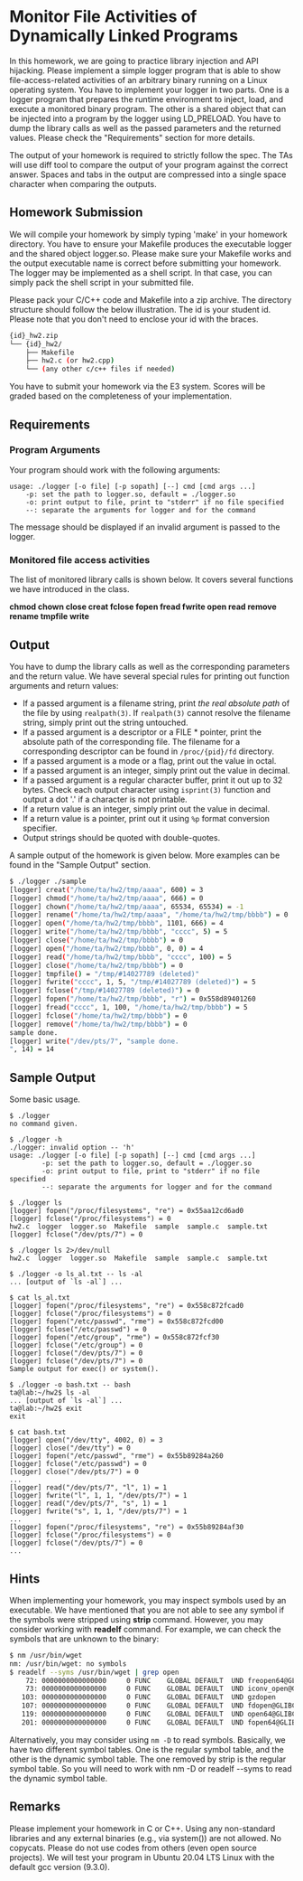 # Monitor File Activities of Dynamically Linked Programs
In this homework, we are going to practice library injection and API hijacking. Please implement a simple logger program that is able to show file-access-related activities of an arbitrary binary running on a Linux operating system. You have to implement your logger in two parts. One is a logger program that prepares the runtime environment to inject, load, and execute a monitored binary program. The other is a shared object that can be injected into a program by the logger using LD_PRELOAD. You have to dump the library calls as well as the passed parameters and the returned values. Please check the "Requirements" section for more details.

The output of your homework is required to strictly follow the spec. The TAs will use diff tool to compare the output of your program against the correct answer. Spaces and tabs in the output are compressed into a single space character when comparing the outputs.

## Homework Submission
We will compile your homework by simply typing 'make' in your homework directory. You have to ensure your Makefile produces the executable logger and the shared object logger.so. Please make sure your Makefile works and the output executable name is correct before submitting your homework. The logger may be implemented as a shell script. In that case, you can simply pack the shell script in your submitted file.

Please pack your C/C++ code and Makefile into a zip archive. The directory structure should follow the below illustration. The id is your student id. Please note that you don't need to enclose your id with the braces.

```sh
{id}_hw2.zip
└── {id}_hw2/
	├── Makefile
	├── hw2.c (or hw2.cpp)
	└── (any other c/c++ files if needed)
```
You have to submit your homework via the E3 system. Scores will be graded based on the completeness of your implementation.

## Requirements
### Program Arguments
Your program should work with the following arguments:
```
usage: ./logger [-o file] [-p sopath] [--] cmd [cmd args ...]
    -p: set the path to logger.so, default = ./logger.so
    -o: print output to file, print to "stderr" if no file specified
    --: separate the arguments for logger and for the command
```

The message should be displayed if an invalid argument is passed to the logger.

### Monitored file access activities
The list of monitored library calls is shown below. It covers several functions we have introduced in the class.


**chmod chown close creat fclose fopen fread fwrite open read remove rename tmpfile write**

## Output
You have to dump the library calls as well as the corresponding parameters and the return value. We have several special rules for printing out function arguments and return values:

- If a passed argument is a filename string, print *the real absolute path* of the file by using `realpath(3)`. If `realpath(3)` cannot resolve the filename string, simply print out the string untouched.
- If a passed argument is a descriptor or a FILE * pointer, print the absolute path of the corresponding file. The filename for a corresponding descriptor can be found in `/proc/{pid}/fd` directory.
- If a passed argument is a mode or a flag, print out the value in octal.
- If a passed argument is an integer, simply print out the value in decimal.
- If a passed argument is a regular character buffer, print it out up to 32 bytes. Check each output character using `isprint(3)` function and output a dot '.' if a character is not printable.
- If a return value is an integer, simply print out the value in decimal.
- If a return value is a pointer, print out it using `%p` format conversion specifier.
- Output strings should be quoted with double-quotes.

A sample output of the homework is given below. More examples can be found in the "Sample Output" section.
```sh
$ ./logger ./sample  
[logger] creat("/home/ta/hw2/tmp/aaaa", 600) = 3
[logger] chmod("/home/ta/hw2/tmp/aaaa", 666) = 0
[logger] chown("/home/ta/hw2/tmp/aaaa", 65534, 65534) = -1
[logger] rename("/home/ta/hw2/tmp/aaaa", "/home/ta/hw2/tmp/bbbb") = 0
[logger] open("/home/ta/hw2/tmp/bbbb", 1101, 666) = 4
[logger] write("/home/ta/hw2/tmp/bbbb", "cccc", 5) = 5
[logger] close("/home/ta/hw2/tmp/bbbb") = 0
[logger] open("/home/ta/hw2/tmp/bbbb", 0, 0) = 4
[logger] read("/home/ta/hw2/tmp/bbbb", "cccc", 100) = 5
[logger] close("/home/ta/hw2/tmp/bbbb") = 0
[logger] tmpfile() = "/tmp/#14027789 (deleted)"
[logger] fwrite("cccc", 1, 5, "/tmp/#14027789 (deleted)") = 5
[logger] fclose("/tmp/#14027789 (deleted)") = 0
[logger] fopen("/home/ta/hw2/tmp/bbbb", "r") = 0x558d89401260
[logger] fread("cccc", 1, 100, "/home/ta/hw2/tmp/bbbb") = 5
[logger] fclose("/home/ta/hw2/tmp/bbbb") = 0
[logger] remove("/home/ta/hw2/tmp/bbbb") = 0
sample done.
[logger] write("/dev/pts/7", "sample done.  
", 14) = 14
```
## Sample Output
Some basic usage.
```
$ ./logger
no command given.

$ ./logger -h                
./logger: invalid option -- 'h'
usage: ./logger [-o file] [-p sopath] [--] cmd [cmd args ...]
        -p: set the path to logger.so, default = ./logger.so
        -o: print output to file, print to "stderr" if no file specified
        --: separate the arguments for logger and for the command

$ ./logger ls                
[logger] fopen("/proc/filesystems", "re") = 0x55aa12cd6ad0
[logger] fclose("/proc/filesystems") = 0
hw2.c  logger  logger.so  Makefile  sample  sample.c  sample.txt
[logger] fclose("/dev/pts/7") = 0

$ ./logger ls 2>/dev/null 
hw2.c  logger  logger.so  Makefile  sample  sample.c  sample.txt

$ ./logger -o ls_al.txt -- ls -al
... [output of `ls -al`] ...

$ cat ls_al.txt       
[logger] fopen("/proc/filesystems", "re") = 0x558c872fcad0
[logger] fclose("/proc/filesystems") = 0
[logger] fopen("/etc/passwd", "rme") = 0x558c872fcd00
[logger] fclose("/etc/passwd") = 0
[logger] fopen("/etc/group", "rme") = 0x558c872fcf30
[logger] fclose("/etc/group") = 0
[logger] fclose("/dev/pts/7") = 0
[logger] fclose("/dev/pts/7") = 0
Sample output for exec() or system().

$ ./logger -o bash.txt -- bash
ta@lab:~/hw2$ ls -al
... [output of `ls -al`] ...
ta@lab:~/hw2$ exit
exit

$ cat bash.txt
[logger] open("/dev/tty", 4002, 0) = 3
[logger] close("/dev/tty") = 0
[logger] fopen("/etc/passwd", "rme") = 0x55b89284a260
[logger] fclose("/etc/passwd") = 0
[logger] close("/dev/pts/7") = 0
...
[logger] read("/dev/pts/7", "l", 1) = 1
[logger] fwrite("l", 1, 1, "/dev/pts/7") = 1
[logger] read("/dev/pts/7", "s", 1) = 1
[logger] fwrite("s", 1, 1, "/dev/pts/7") = 1
...
[logger] fopen("/proc/filesystems", "re") = 0x55b89284af30
[logger] fclose("/proc/filesystems") = 0
[logger] fclose("/dev/pts/7") = 0
...
```
## Hints
When implementing your homework, you may inspect symbols used by an executable. We have mentioned that you are not able to see any symbol if the symbols were stripped using **strip** command. However, you may consider working with **readelf** command. For example, we can check the symbols that are unknown to the binary:
```sh
$ nm /usr/bin/wget
nm: /usr/bin/wget: no symbols
$ readelf --syms /usr/bin/wget | grep open
    72: 0000000000000000     0 FUNC    GLOBAL DEFAULT  UND freopen64@GLIBC_2.2.5 (2)
    73: 0000000000000000     0 FUNC    GLOBAL DEFAULT  UND iconv_open@GLIBC_2.2.5 (2)
   103: 0000000000000000     0 FUNC    GLOBAL DEFAULT  UND gzdopen
   107: 0000000000000000     0 FUNC    GLOBAL DEFAULT  UND fdopen@GLIBC_2.2.5 (2)
   119: 0000000000000000     0 FUNC    GLOBAL DEFAULT  UND open64@GLIBC_2.2.5 (2)
   201: 0000000000000000     0 FUNC    GLOBAL DEFAULT  UND fopen64@GLIBC_2.2.5 (2)
```
Alternatively, you may consider using `nm -D` to read symbols. Basically, we have two different symbol tables. One is the regular symbol table, and the other is the dynamic symbol table. The one removed by strip is the regular symbol table. So you will need to work with nm -D or readelf --syms to read the dynamic symbol table.

## Remarks
Please implement your homework in C or C++.
Using any non-standard libraries and any external binaries (e.g., via system()) are not allowed.
No copycats. Please do not use codes from others (even open source projects).
We will test your program in Ubuntu 20.04 LTS Linux with the default gcc version (9.3.0).
